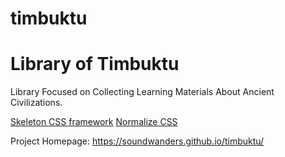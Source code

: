 # timbuktu

<h1> Library of Timbuktu </h1>
Library Focused on Collecting Learning Materials About Ancient Civilizations.

<a href = "http://getskeleton.com">Skeleton CSS framework</a>
<a href = "https://github.com/necolas/normalize.css/">Normalize CSS</a>

Project Homepage: 
https://soundwanders.github.io/timbuktu/ 

